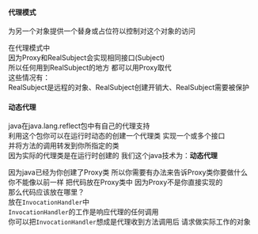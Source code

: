 #### 代理模式
为另一个对象提供一个替身或占位符以控制对这个对象的访问  

在代理模式中  
因为Proxy和RealSubject会实现相同接口(Subject)  
所以任何用到RealSubject的地方  都可以用Proxy取代  
这些情况有：  
RealSubject是远程的对象、RealSubject创建开销大、RealSubject需要被保护


#### 动态代理
java在java.lang.reflect包中有自己的代理支持  
利用这个包你可以在运行时动态的创建一个代理类  实现一个或多个接口  
并将方法的调用转发到你所指定的类  
因为实际的代理类是在运行时创建的  我们这个java技术为：**动态代理**  


因为java已经为你创建了Proxy类  所以你需要有办法来告诉Proxy类你要做什么  
你不能像以前一样  把代码放在Proxy类中  因为Proxy不是你直接实现的  
那么代码应该放在哪里？  
放在`InvocationHandler`中  
`InvocationHandler`的工作是响应代理的任何调用  
你可以把`InvocationHandler`想成是代理收到方法调用后  请求做实际工作的对象